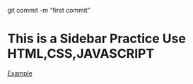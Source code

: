 git commit -m "first commit"
# This is a Sidebar Practice Use HTML,CSS,JAVASCRIPT

[Example](https://codepen.io/kyunwang/pen/zNOoxb)
